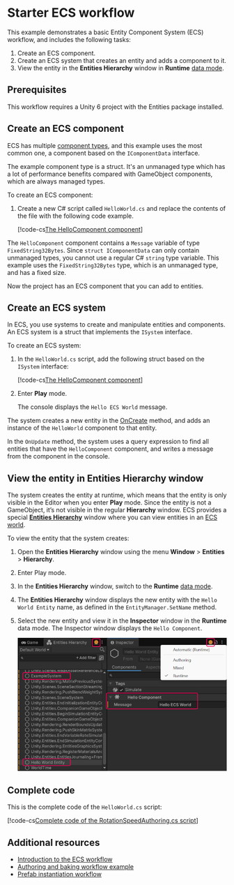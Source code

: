 # Starter ECS workflow

This example demonstrates a basic Entity Component System (ECS) workflow, and includes the following tasks:

1. Create an ECS component.
2. Create an ECS system that creates an entity and adds a component to it.
3. View the entity in the **Entities Hierarchy** window in **Runtime** [data mode](editor-hierarchy-window.md).

## Prerequisites

This workflow requires a Unity 6 project with the Entities package installed.

## Create an ECS component

ECS has multiple [component types](concepts-components.md#component-types), and this example uses the most common one, a component based on the `IComponentData` interface.

The example component type is a struct. It's an unmanaged type which has a lot of performance benefits compared with GameObject components, which are always managed types.

To create an ECS component:

1. Create a new C# script called `HelloWorld.cs` and replace the contents of the file with the following code example.

    [!code-cs[The HelloComponent component](../DocCodeSamples.Tests/getting-started/HelloWorld.cs#HelloComponent)]

The `HelloComponent` component contains a `Message` variable of type `FixedString32Bytes`. Since `struct IComponentData` can only contain unmanaged types, you cannot use a regular C# `string` type variable. This example uses the `FixedString32Bytes` type, which is an unmanaged type, and has a fixed size.

Now the project has an ECS component that you can add to entities.

## Create an ECS system

In ECS, you use systems to create and manipulate entities and components. An ECS system is a struct that implements the `ISystem` interface.

To create an ECS system:

1. In the `HelloWorld.cs` script, add the following struct based on the `ISystem` interface:

    [!code-cs[The HelloComponent component](../DocCodeSamples.Tests/getting-started/HelloWorld.cs#ExampleSystem)]

2. Enter **Play** mode.

    The console displays the `Hello ECS World` message.

The system creates a new entity in the [OnCreate](xref:Unity.Entities.ISystem.OnCreate*) method, and adds an instance of the `HelloWorld` component to that entity.

In the `OnUpdate` method, the system uses a query expression to find all entities that have the `HelloComponent` component, and writes a message from the component in the console.

## View the entity in Entities Hierarchy window

The system creates the entity at runtime, which means that the entity is only visible in the Editor when you enter **Play** mode. Since the entity is not a GameObject, it’s not visible in the regular **Hierarchy** window. ECS provides a special [**Entities Hierarchy**](editor-hierarchy-window.md) window where you can view entities in an [ECS world](concepts-worlds.md).

To view the entity that the system creates:

1. Open the **Entities Hierarchy** window using the menu **Window** > **Entities** > **Hierarchy**.

2. Enter Play mode.

3. In the **Entities Hierarchy** window, switch to the **Runtime** [data mode](editor-hierarchy-window.md).

4. The **Entities Hierarchy** window displays the new entity with the `Hello World Entity` name, as defined in the `EntityManager.SetName` method.

5. Select the new entity and view it in the **Inspector** window in the **Runtime** data mode. The Inspector window displays the `Hello Component`.

    ![The Entities Hierarchy window displaying the new entity. The Inspector displays the new ECS component.](images/getting-started/ecs-hello-world-entities-hierarchy-inspector.png)

## Complete code

This is the complete code of the `HelloWorld.cs` script:

[!code-cs[Complete code of the RotationSpeedAuthoring.cs script](../DocCodeSamples.Tests/getting-started/HelloWorld.cs#example)]

## Additional resources

* [Introduction to the ECS workflow](ecs-workflow-intro.md)
* [Authoring and baking workflow example](ecs-workflow-example-authoring-baking.md)
* [Prefab instantiation workflow](ecs-workflow-example-prefab-instantiation.md)